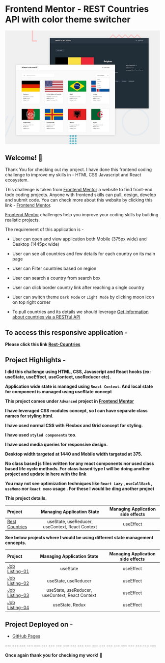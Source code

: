# Frontend Mentor - REST Countries API with color theme switcher

![Design preview for the REST Countries API with color theme switcher coding challenge](./design/desktop-preview.jpg)

## Welcome! 👋


Thank You for checking out my project. I have done this frontend coding challenge to improve my skills in - HTML CSS Javascript and React ecosystem.

This challenge is taken from [Frontend Mentor](https://www.frontendmentor.io/challenges/rest-countries-api-with-color-theme-switcher-5cacc469fec04111f7b848ca) a  website
to find front-end todo coding projects. Anyone with frontend skills can pull, design, develop and submit code. You can check more about this website by clicking this link - [Frontend Mentor](https://www.frontendmentor.io/challenges/).

[Frontend Mentor](https://www.frontendmentor.io) challenges help you improve your coding skills by building realistic projects.

The requirement of this application is -

- User can open and view application both Mobile (375px wide) and Desktop (1445px wide)

- User can see all countries and few details for each country on its main page

- User can Filter countries based on region

- User can search a country from search box

- User can click border country link after reaching a single country

- User can switch theme `Dark Mode` or `Light Mode` by clicking moon icon on top right corner

- To pull countries and its details we should leverage [Get information about countries via a RESTful API](https://restcountries.com/)


## To access this responsive application -

**Please click this link [Rest-Countries](https://koduri-bit.github.io/countries/)**

## Project Highlights - 

**I did this challenge using HTML, CSS, Javascript and React hooks (ex: useState, useEffect, useContext, useReducer etc).** 

**Application wide state is managed using `React Context`. And local state for component is managed using useState concept**

**This project comes under `Advanced` project in [Frontend Mentor](https://www.frontendmentor.io/challenges)**

**I have leveraged CSS modules concept, so I can have separate class names for styling html.**

**I have used normal CSS with Flexbox and Grid concept for styling.**

**I have used `styled components` too.**

**I have used media queries for responsive design.**

**Desktop width targeted at 1440 and Mobile width targeted at 375.**

**No class based js files written for any react components nor used class based life cycle methods. For class based type I will be doing another project and update in here with the link**

**You may not see optimization techniques like `React Lazy` , `useCallBack` , `useMemo` nor `React memo` usage . For these I would be ding another project**

**This project details.**

  | Project                           |  Managing Application State | Managing Application side effects  |
  | :---                            |   :---:                       |   :---:                             |
  | [Rest Countries](https://koduri-bit.github.io/countries/)                  | useState, useReducer, useContext, React Context |  useEffect           |
  

**See below projects where I would be using different state management concepts.**

  | Project                           |  Managing Application State | Managing Application side effects  |
  | :---                            |   :---:                       |   :---:                             |
  | [Job Listing-01](https://koduri-bit.github.io/job-listings-01/)    |   useState                    |   useEffect                            |
  | [Job Listing-02](https://koduri-bit.github.io/job-listings-02/)    | useState, useReducer          |   useEffect                            |
  | [Job Listing-03](https://koduri-bit.github.io/job-listings-03/)                  | useState, useReducer, useContext, React Context |  useEffect           |
  | [Job Listing-04](https://koduri-bit.github.io/job-listings-04/)             | useState, Redux               |  useEffect                             |
   

## Project Deployed on - 

- [GitHub Pages](https://pages.github.com/)


**---**
**---**
**---**
**---**
**---**
**---**
**---**
**---**
**---**
**---**
**---**
**---**
**---**
**---**
**---**
**---**
**---**
**---**
**---**
**---**
**---**

**Once again thank you for checking my work!** 🚀
